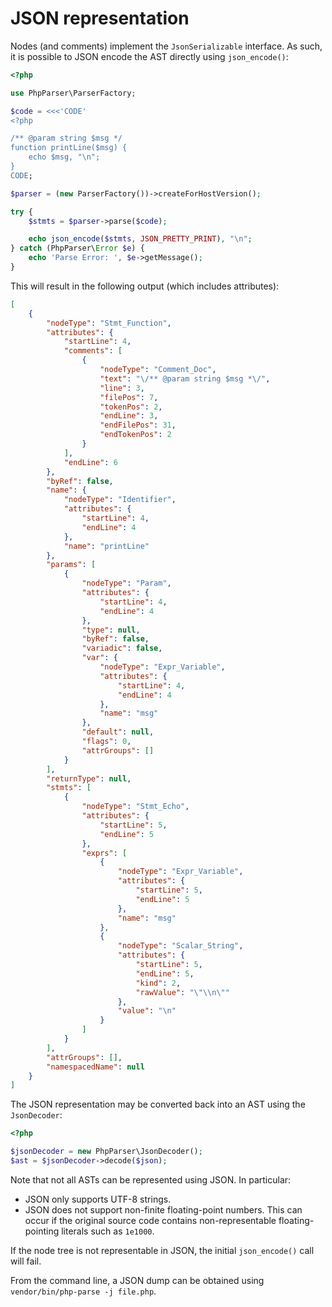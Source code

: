 # JSON representation

Nodes (and comments) implement the `JsonSerializable` interface. As such, it is possible to JSON
encode the AST directly using `json_encode()`:

```php
<?php

use PhpParser\ParserFactory;

$code = <<<'CODE'
<?php

/** @param string $msg */
function printLine($msg) {
    echo $msg, "\n";
}
CODE;

$parser = (new ParserFactory())->createForHostVersion();

try {
    $stmts = $parser->parse($code);

    echo json_encode($stmts, JSON_PRETTY_PRINT), "\n";
} catch (PhpParser\Error $e) {
    echo 'Parse Error: ', $e->getMessage();
}
```

This will result in the following output (which includes attributes):

```json
[
	{
		"nodeType": "Stmt_Function",
		"attributes": {
			"startLine": 4,
			"comments": [
				{
					"nodeType": "Comment_Doc",
					"text": "\/** @param string $msg *\/",
					"line": 3,
					"filePos": 7,
					"tokenPos": 2,
					"endLine": 3,
					"endFilePos": 31,
					"endTokenPos": 2
				}
			],
			"endLine": 6
		},
		"byRef": false,
		"name": {
			"nodeType": "Identifier",
			"attributes": {
				"startLine": 4,
				"endLine": 4
			},
			"name": "printLine"
		},
		"params": [
			{
				"nodeType": "Param",
				"attributes": {
					"startLine": 4,
					"endLine": 4
				},
				"type": null,
				"byRef": false,
				"variadic": false,
				"var": {
					"nodeType": "Expr_Variable",
					"attributes": {
						"startLine": 4,
						"endLine": 4
					},
					"name": "msg"
				},
				"default": null,
				"flags": 0,
				"attrGroups": []
			}
		],
		"returnType": null,
		"stmts": [
			{
				"nodeType": "Stmt_Echo",
				"attributes": {
					"startLine": 5,
					"endLine": 5
				},
				"exprs": [
					{
						"nodeType": "Expr_Variable",
						"attributes": {
							"startLine": 5,
							"endLine": 5
						},
						"name": "msg"
					},
					{
						"nodeType": "Scalar_String",
						"attributes": {
							"startLine": 5,
							"endLine": 5,
							"kind": 2,
							"rawValue": "\"\\n\""
						},
						"value": "\n"
					}
				]
			}
		],
		"attrGroups": [],
		"namespacedName": null
	}
]
```

The JSON representation may be converted back into an AST using the `JsonDecoder`:

```php
<?php

$jsonDecoder = new PhpParser\JsonDecoder();
$ast = $jsonDecoder->decode($json);
```

Note that not all ASTs can be represented using JSON. In particular:

- JSON only supports UTF-8 strings.
- JSON does not support non-finite floating-point numbers. This can occur if the original source
  code contains non-representable floating-pointing literals such as `1e1000`.

If the node tree is not representable in JSON, the initial `json_encode()` call will fail.

From the command line, a JSON dump can be obtained using `vendor/bin/php-parse -j file.php`.
